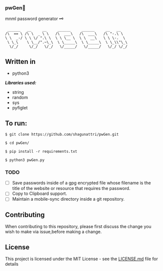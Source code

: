 ### pwGen🔐

mnml password generator 🗝

```console
 ______   __     __     ______     ______     __   __    
/\  == \ /\ \  _ \ \   /\  ___\   /\  ___\   /\ "-.\ \   
\ \  _-/ \ \ \/ ".\ \  \ \ \__ \  \ \  __\   \ \ \-.  \  
 \ \_\    \ \__/".~\_\  \ \_____\  \ \_____\  \ \_\\"\_\ 
  \/_/     \/_/   \/_/   \/_____/   \/_____/   \/_/ \/_/ 
```

## Written in
- python3

***Libraries used:***
- string
- random
- sys
- pyfiglet

## To run:
```console
$ git clone https://github.com/shagunattri/pwGen.git

$ cd pwGen/

$ pip install -r requirements.txt

$ python3 pwGen.py
```

### TODO

- [ ] Save passwords inside of a gpg encrypted file whose filename is the title of the website or resource that requires the password.
- [ ] Copy to Clipboard support.
- [ ] Maintain a mobile-sync directory inside a git repository.

## Contributing

When contributing to this repository, please first discuss the change you wish to make via issue,before making a change.

## License

This project is licensed under the MIT License - see the [LICENSE.md](LICENSE) file for details